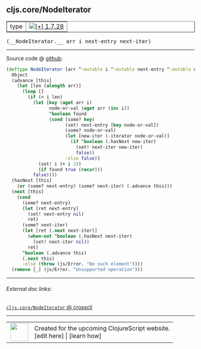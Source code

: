 ## cljs.core/NodeIterator



 <table border="1">
<tr>
<td>type</td>
<td><a href="https://github.com/cljsinfo/cljs-api-docs/tree/1.7.28"><img valign="middle" alt="[+] 1.7.28" title="Added in 1.7.28" src="https://img.shields.io/badge/+-1.7.28-lightgrey.svg"></a> </td>
</tr>
</table>


 <samp>
(__NodeIterator.__ arr i next-entry next-iter)<br>
</samp>

---







Source code @ [github](https://github.com/clojure/clojurescript/blob/r1.7.107/src/main/cljs/cljs/core.cljs#L6150-L6186):

```clj
(deftype NodeIterator [arr ^:mutable i ^:mutable next-entry ^:mutable next-iter]
  Object
  (advance [this]
    (let [len (alength arr)]
      (loop []
        (if (< i len)
          (let [key (aget arr i)
                node-or-val (aget arr (inc i))
                ^boolean found
                (cond (some? key)
                      (set! next-entry [key node-or-val])
                      (some? node-or-val)
                      (let [new-iter (-iterator node-or-val)]
                        (if ^boolean (.hasNext new-iter)
                          (set! next-iter new-iter)
                          false))
                      :else false)]
            (set! i (+ i 2))
            (if found true (recur)))
          false))))
  (hasNext [this]
    (or (some? next-entry) (some? next-iter) (.advance this)))
  (next [this]
    (cond
      (some? next-entry)
      (let [ret next-entry]
        (set! next-entry nil)
        ret)
      (some? next-iter)
      (let [ret (.next next-iter)]
        (when-not ^boolean (.hasNext next-iter)
          (set! next-iter nil))
        ret)
      ^boolean (.advance this)
      (.next this)
      :else (throw (js/Error. "No such element"))))
  (remove [_] (js/Error. "Unsupported operation")))
```

<!--
Repo - tag - source tree - lines:

 <pre>
clojurescript @ r1.7.107
└── src
    └── main
        └── cljs
            └── cljs
                └── <ins>[core.cljs:6150-6186](https://github.com/clojure/clojurescript/blob/r1.7.107/src/main/cljs/cljs/core.cljs#L6150-L6186)</ins>
</pre>

-->

---



###### External doc links:

[`cljs.core/NodeIterator` @ crossclj](http://crossclj.info/fun/cljs.core.cljs/NodeIterator.html)<br>

---

 <table>
<tr><td>
<img valign="middle" align="right" width="48px" src="http://i.imgur.com/Hi20huC.png">
</td><td>
Created for the upcoming ClojureScript website.<br>
[edit here] | [learn how]
</td></tr></table>

[edit here]:https://github.com/cljsinfo/cljs-api-docs/blob/master/cljsdoc/cljs.core/NodeIterator.cljsdoc
[learn how]:https://github.com/cljsinfo/cljs-api-docs/wiki/cljsdoc-files

<!--

This information was too distracting to show to readers, but I'll leave it
commented here since it is helpful to:

- pretty-print the data used to generate this document
- and show how to retrieve that data



The API data for this symbol:

```clj
{:ns "cljs.core",
 :name "NodeIterator",
 :type "type",
 :signature ["[arr i next-entry next-iter]"],
 :source {:code "(deftype NodeIterator [arr ^:mutable i ^:mutable next-entry ^:mutable next-iter]\n  Object\n  (advance [this]\n    (let [len (alength arr)]\n      (loop []\n        (if (< i len)\n          (let [key (aget arr i)\n                node-or-val (aget arr (inc i))\n                ^boolean found\n                (cond (some? key)\n                      (set! next-entry [key node-or-val])\n                      (some? node-or-val)\n                      (let [new-iter (-iterator node-or-val)]\n                        (if ^boolean (.hasNext new-iter)\n                          (set! next-iter new-iter)\n                          false))\n                      :else false)]\n            (set! i (+ i 2))\n            (if found true (recur)))\n          false))))\n  (hasNext [this]\n    (or (some? next-entry) (some? next-iter) (.advance this)))\n  (next [this]\n    (cond\n      (some? next-entry)\n      (let [ret next-entry]\n        (set! next-entry nil)\n        ret)\n      (some? next-iter)\n      (let [ret (.next next-iter)]\n        (when-not ^boolean (.hasNext next-iter)\n          (set! next-iter nil))\n        ret)\n      ^boolean (.advance this)\n      (.next this)\n      :else (throw (js/Error. \"No such element\"))))\n  (remove [_] (js/Error. \"Unsupported operation\")))",
          :title "Source code",
          :repo "clojurescript",
          :tag "r1.7.107",
          :filename "src/main/cljs/cljs/core.cljs",
          :lines [6150 6186]},
 :full-name "cljs.core/NodeIterator",
 :full-name-encode "cljs.core/NodeIterator",
 :history [["+" "1.7.28"]]}

```

Retrieve the API data for this symbol:

```clj
;; from Clojure REPL
(require '[clojure.edn :as edn])
(-> (slurp "https://raw.githubusercontent.com/cljsinfo/cljs-api-docs/catalog/cljs-api.edn")
    (edn/read-string)
    (get-in [:symbols "cljs.core/NodeIterator"]))
```

-->

